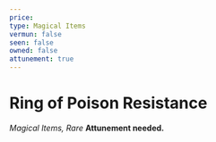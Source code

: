 ```yaml
---
price: 
type: Magical Items
vermun: false
seen: false
owned: false
attunement: true
---
```

# Ring of Poison Resistance

*Magical Items, Rare* **Attunement needed.**